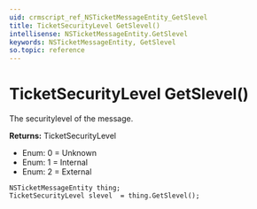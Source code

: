 ```yaml
---
uid: crmscript_ref_NSTicketMessageEntity_GetSlevel
title: TicketSecurityLevel GetSlevel()
intellisense: NSTicketMessageEntity.GetSlevel
keywords: NSTicketMessageEntity, GetSlevel
so.topic: reference
---
```


# TicketSecurityLevel GetSlevel()

The securitylevel of the message.

**Returns:** TicketSecurityLevel

* Enum: 0 = Unknown 
* Enum: 1 = Internal 
* Enum: 2 = External 

```crmscript
NSTicketMessageEntity thing;
TicketSecurityLevel slevel  = thing.GetSlevel();
```

